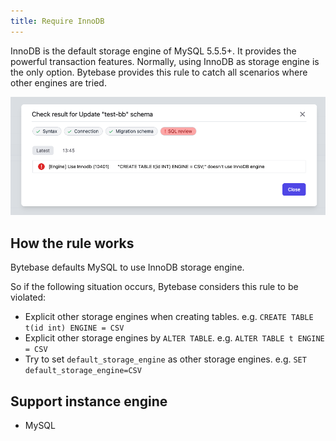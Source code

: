 ```yaml
---
title: Require InnoDB
---
```


InnoDB is the default storage engine of MySQL 5.5.5+. It provides the powerful transaction features. Normally, using InnoDB as storage engine is the only option. Bytebase provides this rule to catch all scenarios where other engines are tried.

![schema-review-engine-mysql-use-innodb](/static/docs-assets/schema-review-engine-mysql-use-innodb.png)

## How the rule works

Bytebase defaults MySQL to use InnoDB storage engine.

So if the following situation occurs, Bytebase considers this rule to be violated:
- Explicit other storage engines when creating tables. e.g. `CREATE TABLE t(id int) ENGINE = CSV` 
- Explicit other storage engines by `ALTER TABLE`. e.g. `ALTER TABLE t ENGINE = CSV`
- Try to set `default_storage_engine` as other storage engines. e.g. `SET default_storage_engine=CSV`

## Support instance engine

- MySQL
